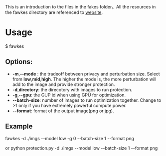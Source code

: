 This is an introduction to the files in the fakes folder。All the resources in the fawkes directory are referenced to [website](https://github.com/Shawn-Shan/fawkes).

# Usage

$ fawkes

## Options:
- **-m**,**--mode** : the tradeoff between privacy and perturbation size. Select from **low**,**mid**,**high**. The higher the mode is, the more perturbation will add to the image and provide stronger protection.
- **-d**,**directory**: the direcotory with images to run protection.
- **-g**,**--gpu**: the GUP id when using GPU for optimization.
- **--batch-size**: number of images to run optimization together. Change to >1 only if you have extremely powerful compute power.
- **--format**: format of the output image(png or jpg).

## Example
fawkes -d ./imgs --model low -g 0 --batch-size 1 --format png

or python protection.py -d ./imgs --model low --batch-size 1 --format png


